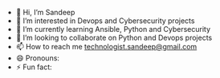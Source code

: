 - 👋 Hi, I’m Sandeep
- 👀 I’m interested in Devops and Cybersecurity projects
- 🌱 I’m currently learning Ansible, Python and Cybersecurity
- 💞️ I’m looking to collaborate on Python and Devops projects
- 📫 How to reach me technologist.sandeep@gmail.com
- 😄 Pronouns: 
- ⚡ Fun fact: 

<!---
singhs67/singhs67 is a ✨ special ✨ repository because its `README.md` (this file) appears on your GitHub profile.
You can click the Preview link to take a look at your changes.
--->
